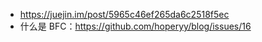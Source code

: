 +   https://juejin.im/post/5965c46ef265da6c2518f5ec
+   什么是 BFC：https://github.com/hoperyy/blog/issues/16
